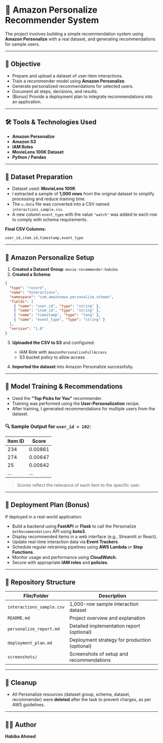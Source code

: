 # 🎯 Amazon Personalize Recommender System 

The project involves building a simple recommendation system using **Amazon Personalize** with a real dataset, and generating recommendations for sample users.

---

## 📌 Objective

- Prepare and upload a dataset of user-item interactions.
- Train a recommender model using **Amazon Personalize**.
- Generate personalized recommendations for selected users.
- Document all steps, decisions, and results.
- (Bonus) Provide a deployment plan to integrate recommendations into an application.

---

## 🛠 Tools & Technologies Used

- **Amazon Personalize**
- **Amazon S3**
- **IAM Roles**
- **MovieLens 100K Dataset**
- **Python / Pandas**

---

## 📂 Dataset Preparation

- Dataset used: **MovieLens 100K**
- I extracted a sample of **1,000 rows** from the original dataset to simplify processing and reduce training time.
- The `u.data` file was converted into a CSV named `interactions_sample.csv`.
- A new column `event_type` with the value `"watch"` was added to each row to comply with schema requirements.

**Final CSV Columns:**

```text
user_id,item_id,timestamp,event_type
```

---

## 🧱 Amazon Personalize Setup

1. **Created a Dataset Group**: `movie-recommender-habiba`
2. **Created a Schema**:

```json
{
  "type": "record",
  "name": "Interactions",
  "namespace": "com.amazonaws.personalize.schema",
  "fields": [
    { "name": "user_id", "type": "string" },
    { "name": "item_id", "type": "string" },
    { "name": "timestamp", "type": "long" },
    { "name": "event_type", "type": "string" }
  ],
  "version": "1.0"
}
```

3. **Uploaded the CSV to S3** and configured:
   - IAM Role with `AmazonPersonalizeFullAccess`
   - S3 bucket policy to allow access

4. **Imported the dataset** into Amazon Personalize successfully.

---

## 🤖 Model Training & Recommendations

- Used the **"Top Picks for You"** recommender.
- Training was performed using the **User-Personalization** recipe.
- After training, I generated recommendations for multiple users from the dataset.

### 🔍 Sample Output for `user_id = 102`:

| Item ID | Score     |
|---------|-----------|
| 234     | 0.00861   |
| 274     | 0.00647   |
| 25      | 0.00642   |
| ...     | ...       |

> Scores reflect the relevance of each item to the specific user.

---

## 🚀 Deployment Plan (Bonus)

If deployed in a real-world application:

- Build a backend using **FastAPI** or **Flask** to call the Personalize `GetRecommendations` API using **boto3**.
- Display recommended items in a web interface (e.g., Streamlit or React).
- Update real-time interaction data via **Event Trackers**.
- Schedule regular retraining pipelines using **AWS Lambda** or **Step Functions**.
- Monitor usage and performance using **CloudWatch**.
- Secure with appropriate **IAM roles** and **policies**.

---

## 📁 Repository Structure

| File/Folder               | Description                                    |
|---------------------------|------------------------------------------------|
| `interactions_sample.csv` | 1,000-row sample interaction dataset           |
| `README.md`               | Project overview and explanation               |
| `personalize_report.md`   | Detailed implementation report (optional)      |
| `deployment_plan.md`      | Deployment strategy for production (optional)  |
| `screenshots/`            | Screenshots of setup and recommendations       |

---

## 🧹 Cleanup

- All Personalize resources (dataset group, schema, dataset, recommender) were **deleted** after the task to prevent charges, as per AWS guidelines.

---

## 🙋‍♀️ Author

**Habiba Ahmed**  
